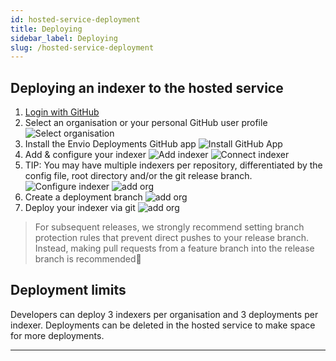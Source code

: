 ```yaml
---
id: hosted-service-deployment
title: Deploying
sidebar_label: Deploying
slug: /hosted-service-deployment
---
```


## Deploying an indexer to the hosted service

1. [Login with GitHub](https://envio.dev/app/login)
1. Select an organisation or your personal GitHub user profile
   ![Select organisation](/img/hosted-service/select-org.webp)
1. Install the Envio Deployments GitHub app
   ![Install GitHub App](/img/hosted-service/install-github-app.webp)
1. Add & configure your indexer
   ![Add indexer](/img/hosted-service/add-indexer.webp)
   ![Connect indexer](/img/hosted-service/connect-indexer.webp)
1. TIP: You may have multiple indexers per repository, differentiated by the config file, root directory and/or the git release branch.
   ![Configure indexer](/img/hosted-service/configure-indexer.webp)
   ![add org](/img/hosted-service/deploy-indexer.webp)
1. Create a deployment branch
   ![add org](/img/hosted-service/checkout.webp)
1. Deploy your indexer via git
   ![add org](/img/hosted-service/push.webp)

> For subsequent releases, we strongly recommend setting branch protection rules that prevent direct pushes to your release branch. Instead, making pull requests from a feature branch into the release branch is recommended📓

## Deployment limits

Developers can deploy 3 indexers per organisation and 3 deployments per indexer. Deployments can be deleted in the hosted service to make space for more deployments.

---
